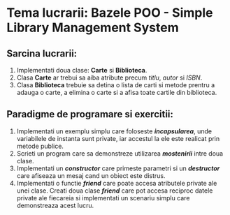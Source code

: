 # Tema lucrarii: Bazele POO - **Simple Library Management System**

## Sarcina lucrarii:
1. Implementati doua clase: **Carte** si **Biblioteca**.
2. Clasa **Carte** ar trebui sa aiba atribute precum *titlu*, *autor* si *ISBN*.
3. Clasa **Biblioteca** trebuie sa detina o lista de carti si metode prentru a adauga o carte, a elimina o carte si a afisa toate cartile din biblioteca.


## Paradigme de programare si exercitii:
1. Implementati un exemplu simplu care foloseste ***incapsularea***, unde variabilele de instanta sunt private, iar accestul la ele este realicat prin metode publice.
2. Scrieti un program care sa demonstreze utilizarea ***mostenirii*** intre doua clase.
3. Implementati un ***constructor*** care primeste parametri si un ***destructor*** care afiseaza un mesaj cand un obiect este distrus.
4. Implementati o functie ***friend*** care poate accesa atributele private ale unei clase. Creati doua clase ***friend*** care pot accesa reciproc datele private ale fiecareia si implementati un scenariu simplu care demonstreaza acest lucru.
